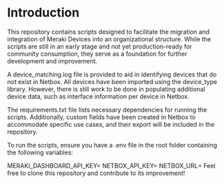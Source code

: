 # Introduction 
This repository contains scripts designed to facilitate the migration and integration of Meraki Devices into an organizational structure. While the scripts are still in an early stage and not yet production-ready for community consumption, they serve as a foundation for further development and improvement.

A device_matching.log file is provided to aid in identifying devices that do not exist in Netbox. All devices have been imported using the device_type library. However, there is still work to be done in populating additional device data, such as interface information per device in Netbox.

The requirements.txt file lists necessary dependencies for running the scripts. Additionally, custom fields have been created in Netbox to accommodate specific use cases, and their export will be included in the repository.

To run the scripts, ensure you have a .env file in the root folder containing the following variables:

MERAKI_DASHBOARD_API_KEY=
NETBOX_API_KEY=
NETBOX_URL=
Feel free to clone this repository and contribute to its improvement!